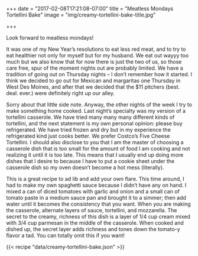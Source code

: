 +++
date = "2017-02-08T17:21:08-07:00"
title = "Meatless Mondays Tortellini Bake"
image = "img/creamy-tortellini-bake-title.jpg"

+++

Look forward to meatless mondays!

<!--more-->

It was one of my New Year’s resolutions to eat less red meat, and to try to eat healthier not only for myself but for my husband. We eat out wayyy too much but we also know that for now there is just the two of us, so those care free, spur of the moment nights out are probably limited. We have a tradition of going out on Thursday nights – I don’t remember how it started. I think we decided to go out for Mexican and margaritas one Thursday in West Des Moines, and after that we decided that the $11 pitchers (best. deal. ever.) were definitely right up our alley.

Sorry about that little side note. Anyway, the other nights of the week I try to make something home cooked. Last night’s specialty was my version of a tortellini casserole. We have tried many many many different kinds of tortellini, and the next statement is my own personal opinion: please buy refrigerated. We have tried frozen and dry but in my experience the refrigerated kind just cooks better. We prefer Costco’s Five Cheese Tortellini. I should also disclose to you that I am the master of choosing a casserole dish that is too small for the amount of food I am cooking and not realizing it until it is too late. This means that I usually end up doing more dishes that I desire to because I have to put a cookie sheet under the casserole dish so my oven doesn’t become a hot mess (literally).

This is a great recipe to ad lib and add your own flare. This time around, I had to make my own spaghetti sauce because I didn’t have any on hand. I mixed a can of diced tomatoes with garlic and onion and a small can of tomato paste in a medium sauce pan and brought it to a simmer; then add water until it becomes the consistency that you want. When you are making the casserole, alternate layers of sauce, tortellini, and mozzarella. The secret to the creamy, richness of this dish is a layer of 1/4 cup cream mixed with 3/4 cup parmesan in the middle of the casserole. When cooked and dished up, the secret layer adds richness and tones down the tomato-y flavor a tad. You can totally omit this if you want!

{{< recipe "data/creamy-tortellini-bake.json" >}}
